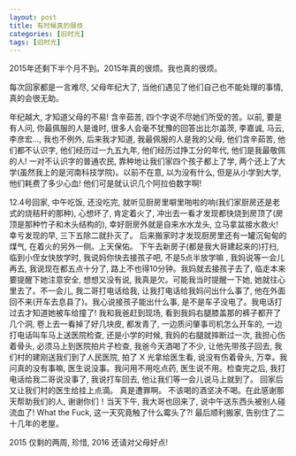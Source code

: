 ```yaml
---
layout: post
title: 有时候真的很烦
categories: [旧时光]
tags: [旧时光]
---
```


2015年还剩下半个月不到。2015年真的很烦。我也真的很烦。

每次回家都是一言难尽, 父母年纪大了, 当他们遇见了他们自己也不能处理的事情, 真的会很无助。

年纪越大, 才知道父母的不易! 含辛茹苦, 四个字说不尽她们所受的苦。以前, 要是有人问, 你最佩服的人是谁时, 很多人会毫不犹豫的回答出比尔盖茨, 李嘉诚, 马云, 李彦宏…, 我也不例外, 后来我才知道, 我最佩服的人是我的父母, 他们含辛茹苦, 他们都不认识字, 他们经历过一九五九年, 他们经历过挣工分的年代, 他们是我最敬佩的人!  一对不认识字的普通农民, 靠种地让我们家四个孩子都上了学, 两个还上了大学(虽然我上的是河南科技学院)。以前不在意, 以为没有什么, 但是从小学到大学, 他们耗费了多少心血! 他们可是就认识几个阿拉伯数字啊! 

12.4号回家, 中午吃饭, 还没吃完, 就听见厨房里噼里啪啦的响(我们家厨房还是老式的烧秸秆的那种), 心想坏了, 肯定着火了, 冲出去一看才发现都快烧到房顶了(房顶是那种竹子和木头结构的), 幸好厨房外就是自来水水龙头, 立马拿盆接水救火! 幸亏发现的早, 三下五除二就扑灭了。 后来搬家时才发现厨房里还有一罐沉甸甸的煤气, 在着火的另外一侧。上天保佑。 下午去新房子(都是我大哥建起来的)打扫, 临到小侄女快放学时, 我说妈你快去接孩子吧, 不是5点半放学嘛 ,  我妈说等一会儿再去, 我说现在都五点十分了, 路上不也得10分钟。我妈就去接孩子去了, 临走本来要提醒下她注意安全, 想想又没有说, 我真是欠。可能我当时提醒一下她, 她就往心里去了。不一会儿, 我二哥打电话给我, 让我打电话给我妈问出什么事了, 他在外面回不来(开车去息县了)。我心说接孩子能出什么事, 是不是车子没电了。我电话打过去才知道她被车给撞了!  我和我爸赶到现场, 看到我妈右腿膝盖那的裤子都开了几个洞, 卷上去一看掉了好几块皮, 都发青了, 一边质问肇事司机怎么开车的, 一边打电话叫车马上送医院检查, 还是小学的时候, 我妈的右腿就摔断过一次, 我担心伤着骨头, 必须马上到医院拍片子检查, 我爸今天酒喝了不少, 让他先带孩子回去, 我们村的建刚送我们到了人民医院, 拍了 X 光拿给医生看, 说没有伤着骨头, 万幸。我问真的没有事嘛, 医生说没事。我问用不用吃点药, 医生说不用。检查完之后, 我打电话给我二哥说没事了, 我说打车回去, 他让我们等一会儿说马上就到了。 回家后又让我们村的医生给挂上点滴。 真是遭罪啊。 不该喝的酒坚决不喝。在此感谢那天帮助我们的人, 谢谢你们！当天下午, 我大哥也回来了, 说中午送东西头被别人碰流血了! What the Fuck, 这一天究竟触了什么霉头了?!  最后顺利搬家, 告别住了二十几年的老屋。

2015 仅剩的两周, 珍惜, 2016 还请对父母好点!